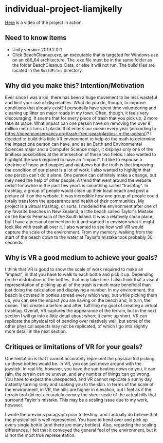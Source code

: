 # individual-project-liamjkelly

[Here](https://drive.google.com/file/d/1p8jdot4-vHfs6whv-HXBEgs5WsGMPGK9/view?usp=sharing) is a video of the project in action.

## Need to know items

* Unity version: 2019.2.0f1
* Click BeachCleanup.exe, an executable that is targeted for Windows use on an x86_64 architecture. The .exe file must be in the same folder as the folder BeachCleanup_Data, or else it will not run. The build files are located in the `BuildFiles` directory.

## Why did you make this? Intention/Motivation

Ever since I was a kid, there has been a huge movement to be less wasteful and limit your use of disposables. What do you do, though, to improve conditions that already exist? I personally have spent time volunteering and cleaning up litter on major roads in my town. Often, though, it feels very discouraging. It seems that for every piece of trash that you pick up, 2 more take its place. What impact can one person have on removing the over 8 million metric tons of plastic that enters our ocean every year (according to https://oceanconservancy.org/trash-free-seas/plastics-in-the-ocean/)? I decided to build this little VR environment to help do the math to determine the impact one person can have, and as an Earth and Environmental Sciences major and a Computer Science major, it displays only one of the limitless possibilities at the intersection of these two fields. I also wanted to highlight the work required to have an "impact". I'd like to espouse a doctrine of hope and puppies and rainbows but the truth is that improving the condition of our planet is a lot of work. I also wanted to highlight that one person can't do it alone. One person can definitely make a change, but they need the help of other people. A trend that went around the website reddit for awhile in the past few years is something called "trashtag". In trashtag, a group of people would clean up their local beach and post a picture of it on the website. It was incredible how one group of people could totally transform the appearance and health of their communities. My project is a virtual trashtag, or sorts. I modeled the environment after one of my favorite beaches in New Zealand, a little beach called Taylor's Mistake on the Banks Peninsula of the South Island. It was a relatively clean place, but I have a personal connection to it and wanted to envision what it might look like with trash all over it. I also wanted to see how well VR would capture the scale of the environment. From my memory, walking from the start of the beach down to the water at Taylor's mistake took probably 30 seconds. 

## Why is VR a good medium to achieve your goals?

I think that VR is good to show the scale of work required to make an "impact", in that you have to walk to each bottle and pick it up. Depending on the distribution of the bottles, that may take time. I also think that a visual representation of picking up all of the trash is much more beneficial than just doing the calculation and displaying a number. In my environment, the beach is covered in bottles spread every which way, but while picking them up, you can see the impact you are having on the beach and, in turn, the ocean. This creates a before and after, fulfilling my goal of creating a virtual trashtag. Overall, VR captures the appearance of the terrain, but in the next section I will go into a little detail about where it came up short. VR can replicate the physical toll of bending over relatively well, but some of the other physical aspects may not be replicated, of which I go into slightly more detail in the next section.

## Critiques or limitations of VR for your goals?

One limitation is that I cannot accurately represent the physical toll picking up these bottles would be. In VR, you can just move around with the joystick. In real life, however, you have the sun beating down on you, it can rain, the terrain can be uneven, and any number of things can go wrong. You have to expect the unexpected, and VR cannot replicate a sunny day instantly turning rainy and soaking you to the skin. In terms of the scale of the environment, in VR, the hills are higher in elevation, but I feel as if the terrain tool did not accurately convey the sheer scale of the actual hills that surround Taylor's mistake. This may be a scaling issue due to my work, however. 

I wrote the previous paragraph prior to testing, and I actually do believe that the physical toll is well represented. You have to bend over and pick up every single bottle (and there are many bottles). Also, regarding the scaling differences, I felt that it conveyed the general feel of the environment, but it is not the most true representation.